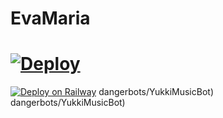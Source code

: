 # EvaMaria

# [![Deploy](https://www.herokucdn.com/deploy/button.svg)](https://heroku.com/deploy?template=https://github.com/dangerbots/bestkid)
[![Deploy on Railway](https://railway.app/button.svg)](https://railway.app/new/template?template=https://github.com/dangerbots/bestkid)
dangerbots/YukkiMusicBot)
dangerbots/YukkiMusicBot)
